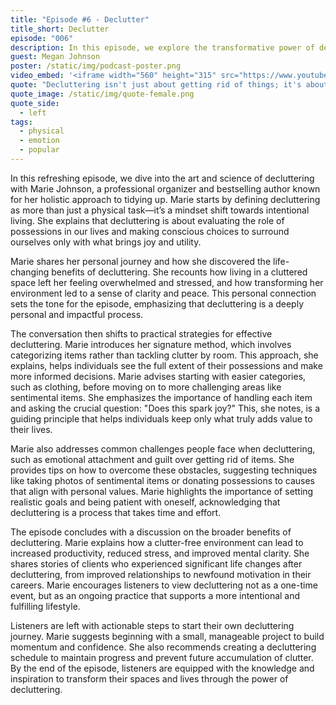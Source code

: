 ```yaml
---
title: "Episode #6 - Declutter"
title_short: Declutter
episode: "006"
description: In this episode, we explore the transformative power of decluttering and how it can lead to a more organized and fulfilling life, featuring insights from professional organizer and author Marie Johnson.
guest: Megan Johnson
poster: /static/img/podcast-poster.png
video_embed: '<iframe width="560" height="315" src="https://www.youtube.com/embed/TiXOQn7z9Hg?si=KFApWPZ3uumYWJY2" title="YouTube video player" frameborder="0" allow="accelerometer; autoplay; clipboard-write; encrypted-media; gyroscope; picture-in-picture; web-share" referrerpolicy="strict-origin-when-cross-origin" allowfullscreen></iframe>'
quote: "Decluttering isn't just about getting rid of things; it's about making space for what truly matters and creating an environment that supports your well-being."
quote_image: /static/img/quote-female.png
quote_side:
  - left
tags:
  - physical
  - emotion
  - popular
---
```


In this refreshing episode, we dive into the art and science of decluttering with Marie Johnson, a professional organizer and bestselling author known for her holistic approach to tidying up. Marie starts by defining decluttering as more than just a physical task—it’s a mindset shift towards intentional living. She explains that decluttering is about evaluating the role of possessions in our lives and making conscious choices to surround ourselves only with what brings joy and utility.

Marie shares her personal journey and how she discovered the life-changing benefits of decluttering. She recounts how living in a cluttered space left her feeling overwhelmed and stressed, and how transforming her environment led to a sense of clarity and peace. This personal connection sets the tone for the episode, emphasizing that decluttering is a deeply personal and impactful process.

The conversation then shifts to practical strategies for effective decluttering. Marie introduces her signature method, which involves categorizing items rather than tackling clutter by room. This approach, she explains, helps individuals see the full extent of their possessions and make more informed decisions. Marie advises starting with easier categories, such as clothing, before moving on to more challenging areas like sentimental items. She emphasizes the importance of handling each item and asking the crucial question: "Does this spark joy?" This, she notes, is a guiding principle that helps individuals keep only what truly adds value to their lives.

Marie also addresses common challenges people face when decluttering, such as emotional attachment and guilt over getting rid of items. She provides tips on how to overcome these obstacles, suggesting techniques like taking photos of sentimental items or donating possessions to causes that align with personal values. Marie highlights the importance of setting realistic goals and being patient with oneself, acknowledging that decluttering is a process that takes time and effort.

The episode concludes with a discussion on the broader benefits of decluttering. Marie explains how a clutter-free environment can lead to increased productivity, reduced stress, and improved mental clarity. She shares stories of clients who experienced significant life changes after decluttering, from improved relationships to newfound motivation in their careers. Marie encourages listeners to view decluttering not as a one-time event, but as an ongoing practice that supports a more intentional and fulfilling lifestyle.

Listeners are left with actionable steps to start their own decluttering journey. Marie suggests beginning with a small, manageable project to build momentum and confidence. She also recommends creating a decluttering schedule to maintain progress and prevent future accumulation of clutter. By the end of the episode, listeners are equipped with the knowledge and inspiration to transform their spaces and lives through the power of decluttering.
